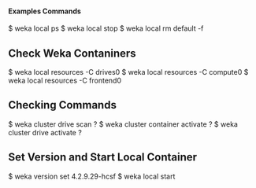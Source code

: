 #### Examples Commands

$ weka local ps
$ weka local stop
$ weka local rm default -f

## Check Weka Contaniners
$ weka local resources -C drives0
$ weka local resources -C compute0
$ weka local resources -C frontend0


## Checking Commands
$ weka cluster drive scan ?
$ weka cluster container activate ?
$ weka cluster drive activate ?


## Set Version and Start Local Container
$ weka version set 4.2.9.29-hcsf
$ weka local start


